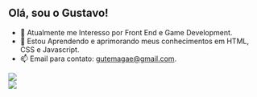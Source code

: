 ## Olá, sou o Gustavo!
- 👀 Atualmente me Interesso por Front End e Game Development.
- 🌱 Estou Aprendendo e aprimorando meus conhecimentos em HTML, CSS e Javascript.
- 📫 Email para contato: gutemagae@gmail.com.
  
  
  
<div>
  <a href = "github.com/CyberGutz">
  <img src = "https://github-readme-stats.vercel.app/api?username=CyberGutz&count_private=true&show_icons=true&theme=tokyonight&locale=pt-br"/>
</div>

  
<div>
  <a href = "github.com/CyberGutz">
  <img src = "https://github-readme-stats.vercel.app/api/top-langs/?username=CyberGutz&languagecount=8&theme=tokyonight&locale=pt-br"/>
</div>
